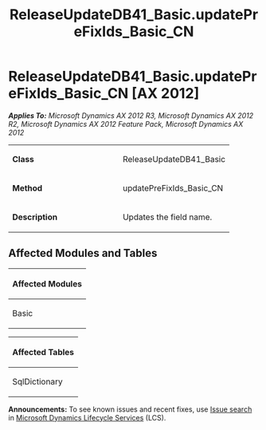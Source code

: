 ﻿---
title: ReleaseUpdateDB41_Basic.updatePreFixIds_Basic_CN
TOCTitle: ReleaseUpdateDB41_Basic.updatePreFixIds_Basic_CN
ms:assetid: 1469791b-8bee-13e3-e922-184d52b30dfc
ms:mtpsurl: https://msdn.microsoft.com/en-us/library/JJ718511(v=AX.60)
ms:contentKeyID: 49706794
ms.date: 05/18/2015
mtps_version: v=AX.60
---

# ReleaseUpdateDB41\_Basic.updatePreFixIds\_Basic\_CN [AX 2012]


_**Applies To:** Microsoft Dynamics AX 2012 R3, Microsoft Dynamics AX 2012 R2, Microsoft Dynamics AX 2012 Feature Pack, Microsoft Dynamics AX 2012_

<table>
<colgroup>
<col style="width: 50%" />
<col style="width: 50%" />
</colgroup>
<tbody>
<tr class="odd">
<td><p><strong>Class</strong></p></td>
<td><p>ReleaseUpdateDB41_Basic</p></td>
</tr>
<tr class="even">
<td><p><strong>Method</strong></p></td>
<td><p>updatePreFixIds_Basic_CN</p></td>
</tr>
<tr class="odd">
<td><p><strong>Description</strong></p></td>
<td><p>Updates the field name.</p></td>
</tr>
</tbody>
</table>


## Affected Modules and Tables

<table>
<colgroup>
<col style="width: 100%" />
</colgroup>
<thead>
<tr class="header">
<th><p>Affected Modules</p></th>
</tr>
</thead>
<tbody>
<tr class="odd">
<td><p>Basic</p></td>
</tr>
</tbody>
</table>


<table>
<colgroup>
<col style="width: 100%" />
</colgroup>
<thead>
<tr class="header">
<th><p>Affected Tables</p></th>
</tr>
</thead>
<tbody>
<tr class="odd">
<td><p>SqlDictionary</p></td>
</tr>
</tbody>
</table>

  
**Announcements:** To see known issues and recent fixes, use [Issue search](http://go.microsoft.com/fwlink/?linkid=389258) in [Microsoft Dynamics Lifecycle Services](http://go.microsoft.com/fwlink/?linkid=306505) (LCS).

